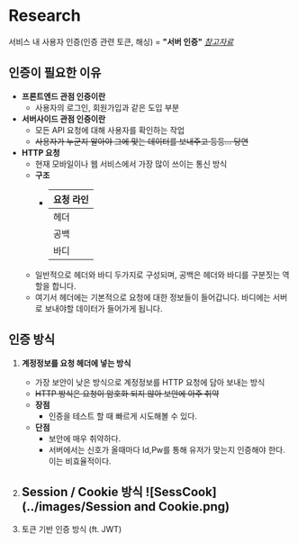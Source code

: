 # Research
서비스 내 사용자 인증(인증 관련 토큰, 해싱) = **"서버 인증"**
[*참고자료*](https://tansfil.tistory.com/58)

## 인증이 필요한 이유
- **프론트엔드 관점 인증이란**
    - 사용자의 로그인, 회원가입과 같은 도입 부분
- **서버사이드 관점 인증이란**
    - 모든 API 요청에 대해 사용자를 확인하는 작업
    - ~~사용자가 누군지 알아야 그에 맞는 데이터를 보내주고 등등... 당연~~
- **HTTP 요청**
    - 현재 모바일이나 웹 서비스에서 가장 많이 쓰이는 통신 방식
    - **구조**
        - |요청 라인|
          |----|
          |헤더|
          |공백|
          |바디|
    - 일반적으로 헤더와 바디 두가지로 구성되며, 공백은 헤더와 바디를 구분짓는 역할을 합니다.
    - 여기서 헤더에는 기본적으로 요청에 대한 정보들이 들어갑니다. 바디에는 서버로 보내야할 데이터가 들어가게 됩니다.
    
  
## 인증 방식
1. **계정정보를 요청 헤더에 넣는 방식**
    - 가장 보안이 낮은 방식으로 계정정보를 HTTP 요청에 담아 보내는 방식
    - ~~HTTP 방식은 요청이 암호화 되지 않아 보안에 아주 취약~~
    - **장점**
        - 인증을 테스트 할 때 빠르게 시도해볼 수 있다.
    - **단점**
        - 보안에 매우 취약하다.
        - 서버에서는 신호가 올때마다 Id,Pw를 통해 유저가 맞는지 인증해야 한다. 이는 비효율적이다.
        
2. **Session / Cookie 방식**
![SessCook](../images/Session and Cookie.png)
    - 
3. 토큰 기반 인증 방식 (ft. JWT)
